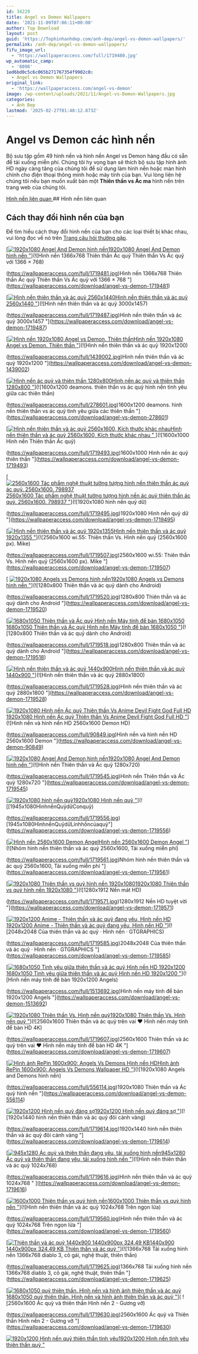 ```yaml
---
id: 34229
title: Angel vs Demon Wallpapers
date: '2021-11-09T07:06:11+00:00'
author: Top Download
layout: post
guid: 'https://Tophinhanhdep.com/anh-dep/angel-vs-demon-wallpapers/'
permalink: /anh-dep/angel-vs-demon-wallpapers/
fifu_image_url:
  - 'https://wallpaperaccess.com/full/1719480.jpg'
wp_automatic_camp:
  - '8098'
1ed6bd0c5c6c065b271767354f9902c0:
  - Angel vs Demon Wallpapers
original_link:
  - 'https://wallpaperaccess.com/angel-vs-demon'
image: /wp-content/uploads/2021/11/Angel-vs-Demon-Wallpapers.jpg
categories:
  - Ảnh Đẹp
lastmod: '2025-02-27T01:48:12.873Z'
---
```

# Angel vs Demon các hình nền

Bộ sưu tập gồm 49 hình nền và hình nền Angel vs Demon hàng đầu có sẵn để tải xuống miễn phí. Chúng tôi hy vọng bạn sẽ thích bộ sưu tập hình ảnh HD ngày càng tăng của chúng tôi để sử dụng làm hình nền hoặc màn hình chính cho điện thoại thông minh hoặc máy tính của bạn. Vui lòng liên hệ chúng tôi nếu bạn muốn xuất bản một **Thiên thần vs Ác ma** hình nền trên trang web của chúng tôi.

[Hình nền liên quan ](#related) ## Hình nền liên quan

## Cách thay đổi hình nền của bạn

Để tìm hiểu cách thay đổi hình nền của bạn cho các loại thiết bị khác nhau, vui lòng đọc về nó trên [Trang câu hỏi thường gặp](https://tophinhanhdep.com/faq/).

  
[[![1920x1080 Angel And Demon hình nền](https://wallpaperaccess.com/full/1719480.jpg)1920x1080 Angel And Demon hình nền "](https://wallpaperaccess.com/download/angel-vs-demon-1719480)](![Hình nền 1366x768 Thiên thần Ác quỷ Thiên thần Vs Ác quỷ với 1366 × 768)

(https://wallpaperaccess.com/full/1719481.jpg)Hình nền 1366x768 Thiên thần Ác quỷ Thiên thần Vs Ác quỷ với 1366 × 768 "](https://wallpaperaccess.com/download/angel-vs-demon-1719481)

[[![Hình nền thiên thần và ác quỷ 2560x1440](https://wallpaperaccess.com/full/488862.jpg)Hình nền thiên thần và ác quỷ 2560x1440 "](https://wallpaperaccess.com/download/angel-vs-demon-488862)](![Hình nền thiên thần và ác quỷ 3000x1457)

(https://wallpaperaccess.com/full/1719487.jpg)Hình nền thiên thần và ác quỷ 3000x1457 "](https://wallpaperaccess.com/download/angel-vs-demon-1719487)

[[![Hình nền 1920x1080 Angel vs Demon.  Thiên thần](https://wallpaperaccess.com/full/1719488.jpg)Hình nền 1920x1080 Angel vs Demon. Thiên thần "](https://wallpaperaccess.com/download/angel-vs-demon-1719488)](![Hình nền thiên thần và ác quỷ 1920x1200)

(https://wallpaperaccess.com/full/1439002.jpg)Hình nền thiên thần và ác quỷ 1920x1200 "](https://wallpaperaccess.com/download/angel-vs-demon-1439002)

[[![Hình nền ác quỷ và thiên thần 1280x800](https://wallpaperaccess.com/full/1719490.jpg)Hình nền ác quỷ và thiên thần 1280x800 "](https://wallpaperaccess.com/download/angel-vs-demon-1719490)](![1600x1200 deamons.  thiên thần vs ác quỷ hình nền tình yêu giữa các thiên thần)

(https://wallpaperaccess.com/full/278601.jpg)1600x1200 deamons. hình nền thiên thần vs ác quỷ tình yêu giữa các thiên thần "](https://wallpaperaccess.com/download/angel-vs-demon-278601)

[[![Hình nền thiên thần và ác quỷ 2560x1600, Kích thước khác nhau](https://wallpaperaccess.com/full/1189191.jpg)Hình nền thiên thần và ác quỷ 2560x1600, Kích thước khác nhau " ](https://wallpaperaccess.com/download/angel-vs-demon-1189191)](![1600x1000 Hình nền Thiên thần Ác quỷ)

(https://wallpaperaccess.com/full/1719493.jpg)1600x1000 Hình nền ác quỷ thiên thần "](https://wallpaperaccess.com/download/angel-vs-demon-1719493)

[[![2560x1600 Tác phẩm nghệ thuật tưởng tượng hình nền thiên thần ác quỷ ác quỷ.  2560x1600.  798937](https://wallpaperaccess.com/full/324860.jpg)2560x1600 Tác phẩm nghệ thuật tưởng tượng hình nền ác quỷ thiên thần ác quỷ. 2560x1600. 798937 "](https://wallpaperaccess.com/download/angel-vs-demon-324860)](![1920x1080 hình nền quỷ dữ)

(https://wallpaperaccess.com/full/1719495.jpg)1920x1080 Hình nền quỷ dữ "](https://wallpaperaccess.com/download/angel-vs-demon-1719495)

[[![Hình nền thiên thần và ác quỷ 1920x1355](https://wallpaperaccess.com/full/1719502.jpg)Hình nền thiên thần và ác quỷ 1920x1355 "](https://wallpaperaccess.com/download/angel-vs-demon-1719502)](![2560x1600 wi.55: Thiên thần Vs.  Hình nền quỷ (2560x1600 px).  Mike)

(https://wallpaperaccess.com/full/1719507.jpg)2560x1600 wi.55: Thiên thần Vs. Hình nền quỷ (2560x1600 px). Mike "](https://wallpaperaccess.com/download/angel-vs-demon-1719507)

[ [![1920x1080 Angels vs Demons hình nền](https://wallpaperaccess.com/full/1719517.jpg)1920x1080 Angels vs Demons hình nền "](https://wallpaperaccess.com/download/angel-vs-demon-1719517)](![1280x800 Thiên thần và ác quỷ dành cho Android)

(https://wallpaperaccess.com/full/1719520.jpg)1280x800 Thiên thần và ác quỷ dành cho Android "](https://wallpaperaccess.com/download/angel-vs-demon-1719520)

[[![1680x1050 Thiên thần và Ác quỷ Hình nền Máy tính để bàn 1680x1050](https://wallpaperaccess.com/full/1719524.jpg)1680x1050 Thiên thần và Ác quỷ Hình nền Máy tính để bàn 1680x1050 "](https://wallpaperaccess.com/download/angel-vs-demon-1719524)](![1280x800 Thiên thần và ác quỷ dành cho Android)

(https://wallpaperaccess.com/full/1719518.jpg)1280x800 Thiên thần và ác quỷ dành cho Android "](https://wallpaperaccess.com/download/angel-vs-demon-1719518)

[[![Hình nền thiên thần và ác quỷ 1440x900](https://wallpaperaccess.com/full/1719527.jpg)Hình nền thiên thần và ác quỷ 1440x900 "](https://wallpaperaccess.com/download/angel-vs-demon-1719527)](![Hình nền thiên thần và ác quỷ 2880x1800)

(https://wallpaperaccess.com/full/1719528.jpg)Hình nền thiên thần và ác quỷ 2880x1800 "](https://wallpaperaccess.com/download/angel-vs-demon-1719528)

[[![1920x1080 Hình nền Ác quỷ Thiên thần Vs Anime Devil Fight God Full HD](https://wallpaperaccess.com/full/1719534.jpg)1920x1080 Hình nền Ác quỷ Thiên thần Vs Anime Devil Fight God Full HD "](https://wallpaperaccess.com/download/angel-vs-demon-1719534)](![Hình nền và hình nền HD 2560x1600 Demon HD)

(https://wallpaperaccess.com/full/90849.jpg)Hình nền và hình nền HD 2560x1600 Demon "](https://wallpaperaccess.com/download/angel-vs-demon-90849)

[[![1920x1080 Angel And Demon hình nền](https://wallpaperaccess.com/full/1719542.jpg)1920x1080 Angel And Demon hình nền "](https://wallpaperaccess.com/download/angel-vs-demon-1719542)](![Hình nền Thiên thần và Ác quỷ 1280x720)

(https://wallpaperaccess.com/full/1719545.jpg)Hình nền Thiên thần và Ác quỷ 1280x720 "](https://wallpaperaccess.com/download/angel-vs-demon-1719545)

[[![1920x1080 hình nền quỷ](https://wallpaperaccess.com/full/1719555.jpg)1920x1080 Hình nền quỷ "](https://wallpaperaccess.com/download/angel-vs-demon-1719555)](![[1945x1080HìnhnềnQuỷdữConquỷ)

(https://wallpaperaccess.com/full/1719556.jpg)\[1945x1080HìnhnềnQuỷdữLinhhồncủaquỷ"](https://wallpaperaccess.com/download/angel-vs-demon-1719556)

[[![Hình nền 2560x1600 Demon Angel](https://wallpaperaccess.com/full/1719557.jpg)Hình nền 2560x1600 Demon Angel "](https://wallpaperaccess.com/download/angel-vs-demon-1719557)](![Nhóm hình nền thiên thần và ác quỷ 2560x1600, Tải xuống miễn phí)

(https://wallpaperaccess.com/full/1719561.jpg)Nhóm hình nền thiên thần và ác quỷ 2560x1600, Tải xuống miễn phí "](https://wallpaperaccess.com/download/angel-vs-demon-1719561)

[[![1920x1080 Thiên thần vs quỷ hình nền 1920x1080](https://wallpaperaccess.com/full/1719568.jpg)1920x1080 Thiên thần vs quỷ hình nền 1920x1080 "](https://wallpaperaccess.com/download/angel-vs-demon-1719568)](![1280x1912 Nền mát HD)

(https://wallpaperaccess.com/full/1719571.jpg)1280x1912 Nền HD tuyệt vời "](https://wallpaperaccess.com/download/angel-vs-demon-1719571)

[[![1920x1200 Anime - Thiên thần và ác quỷ đang yêu, Hình nền HD](https://wallpaperaccess.com/full/1719579.jpg)1920x1200 Anime - Thiên thần và ác quỷ đang yêu, Hình nền HD "](https://wallpaperaccess.com/download/angel-vs-demon-1719579)](![2048x2048 Của thiên thần và ác quỷ · Hình nền · GTGRAPHICS)

(https://wallpaperaccess.com/full/1719585.jpg)2048x2048 Của thiên thần và ác quỷ · Hình nền · GTGRAPHICS "](https://wallpaperaccess.com/download/angel-vs-demon-1719585)

[[![1680x1050 Tình yêu giữa thiên thần và ác quỷ Hình nền HD 1920x1200](https://wallpaperaccess.com/full/1719593.jpg)1680x1050 Tình yêu giữa thiên thần và ác quỷ Hình nền HD 1920x1200 "](https://wallpaperaccess.com/download/angel-vs-demon-1719593)](![Hình nền máy tính để bàn 1920x1200 Angels)

(https://wallpaperaccess.com/full/1513692.jpg)Hình nền máy tính để bàn 1920x1200 Angels "](https://wallpaperaccess.com/download/angel-vs-demon-1513692)

[[![1920x1080 Thiên thần Vs.  Hình nền quỷ](https://wallpaperaccess.com/full/1719604.jpg)1920x1080 Thiên thần Vs. Hình nền quỷ "](https://wallpaperaccess.com/download/angel-vs-demon-1719604)](![2560x1600 Thiên thần và ác quỷ trên vai ❤ Hình nền máy tính để bàn HD 4K)

(https://wallpaperaccess.com/full/1719607.jpg)2560x1600 Thiên thần và ác quỷ trên vai ❤ Hình nền máy tính để bàn HD 4K "](https://wallpaperaccess.com/download/angel-vs-demon-1719607)

[[![Hình ảnh RePin 1600x900: Angels Vs Demons Hình nền HD](https://wallpaperaccess.com/full/1719611.jpg)Hình ảnh RePin 1600x900: Angels Vs Demons Wallpaper HD "](https://wallpaperaccess.com/download/angel-vs-demon-1719611)](![1920x1080 Angels and Demons hình nền)

(https://wallpaperaccess.com/full/556114.jpg)1920x1080 Thiên thần và Ác quỷ hình nền "](https://wallpaperaccess.com/download/angel-vs-demon-556114)

[[![1920x1200 Hình nền quỷ đáng sợ](https://wallpaperaccess.com/full/1578525.jpg)1920x1200 Hình nền quỷ đáng sợ "](https://wallpaperaccess.com/download/angel-vs-demon-1578525)](![1920x1440 hình nền thiên thần và ác quỷ đôi cánh vàng)

(https://wallpaperaccess.com/full/1719614.jpg)1920x1440 hình nền thiên thần và ác quỷ đôi cánh vàng "](https://wallpaperaccess.com/download/angel-vs-demon-1719614)

[[![945x1280 Ác quỷ và thiên thần đang yêu, tải xuống hình nền](https://wallpaperaccess.com/full/1719615.jpg)945x1280 Ác quỷ và thiên thần đang yêu, tải xuống hình nền "](https://wallpaperaccess.com/download/angel-vs-demon-1719615)](![Hình nền thiên thần và ác quỷ 1024x768)

(https://wallpaperaccess.com/full/1719616.jpg)Hình nền thiên thần và ác quỷ 1024x768 " ](https://wallpaperaccess.com/download/angel-vs-demon-1719616)

[[![1600x1000 Thiên thần vs quỷ hình nền](https://wallpaperaccess.com/full/1719618.jpg)1600x1000 Thiên thần vs quỷ hình nền "](https://wallpaperaccess.com/download/angel-vs-demon-1719618)](![Hình nền thiên thần và ác quỷ 1024x768 Trên ngọn lửa)

(https://wallpaperaccess.com/full/1719560.jpg)Hình nền thiên thần và ác quỷ 1024x768 Trên ngọn lửa "](https://wallpaperaccess.com/download/angel-vs-demon-1719560)

[[![Thiên thần và ác quỷ 1440x900 1440x900px 324,49 KB](https://wallpaperaccess.com/full/1719622.jpg)1440x900 1440x900px 324,49 KB Thiên thần và ác quỷ "](https://wallpaperaccess.com/download/angel-vs-demon-1719622)](![1366x768 Tải xuống hình nền 1366x768 diablo 3, cô gái, nghệ thuật, thiên thần)

(https://wallpaperaccess.com/full/1719625.jpg)1366x768 Tải xuống hình nền 1366x768 diablo 3, cô gái, nghệ thuật, thiên thần "](https://wallpaperaccess.com/download/angel-vs-demon-1719625)

[[![1680x1050 quỷ thiên thần.  Hình nền và hình ảnh thiên thần và ác quỷ](https://wallpaperaccess.com/full/1719549.jpg)1680x1050 quỷ thiên thần. Hình nền và hình ảnh thiên thần và ác quỷ "](https://wallpaperaccess.com/download/angel-vs-demon-1719549)]( ![2560x1600 Ác quỷ và thiên thần Hình nền 2 - Gương vỡ)

(https://wallpaperaccess.com/full/1719630.jpg)2560x1600 Ác quỷ và Thiên thần Hình nền 2 - Gương vỡ "](https://wallpaperaccess.com/download/angel-vs-demon-1719630)

[![1920x1200 Hình nền quỷ thiên thần tình yêu](https://wallpaperaccess.com/full/1719633.jpg)1920x1200 Hình nền tình yêu thiên thần quỷ "](https://wallpaperaccess.com/download/angel-vs-demon-1719633)
